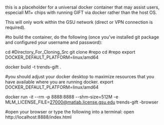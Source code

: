 this is a placeholder for a universal docker container that may assist users, especiall M1+ chips with running GIFT via docker rather than the host OS.

This will only work within the GSU network (direct or VPN connection is required).

#to build the container, do the following (once you've installed git package and configured your username and password):

cd #Directory_For_Cloning_Src
git clone #repo 
cd #repo
export DOCKER_DEFAULT_PLATFORM=linux/amd64

docker build -t trends-gift .

#you should adjust your docker desktop to maximize resources that you have available where you are running docker.
export DOCKER_DEFAULT_PLATFORM=linux/amd64

docker run -it --rm -p 8888:8888 --shm-size=512M -e MLM_LICENSE_FILE=27000@matlab.license.gsu.edu trends-gift -browser

#open your browser or type the following into a terminal: 
  open http://localhost:8888/index.html
